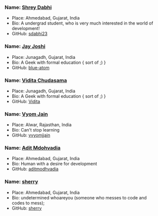 ### Name: [Shrey Dabhi](https://github.com/sdabhi23/)
- Place: Ahmedabad, Gujarat, India
- Bio: A undergrad student, who is very much interested in the world of development!
- GitHub: [sdabhi23](https://github.com/sdabhi23/)

### Name: [Jay Joshi](https://github.com/blue-atom/)
- Place: Junagadh, Gujarat, India
- Bio: A Geek with formal education { sort of ;) }
- GitHub: [blue-atom](https://github.com/blue-atom/)

### Name: [Vidita Chudasama](https://github.com/ViditaChudasama/)
- Place: Junagadh, Gujarat, India
- Bio: A Geek with formal education { sort of ;) }
- GitHub: [Vidita](https://github.com/ViditaChudasama/)

### Name: [Vyom Jain](https://github.com/vvyomjjain/)
- Place: Alwar, Rajasthan, India
- Bio: Can't stop learning
- GitHub: [vvyomjjain](https://github.com/vvyomjjain/)

### Name: [Adit Mdohvadia](https://github.com/aditmodhvadia/)
- Place: Ahmedabad, Gujarat, India
- Bio: Human with a desire for development
- GitHub: [aditmodhvadia](https://github.com/aditmodhvadia/)

### Name: [sherry](https://github.com/sherry2107)
- Place: Ahmedabad, Gujarat, India
- Bio: undetermined whoareyou (someone who messes to code and codes to mess);
- GitHub: [sherry](https://github.com/sherry2107)